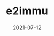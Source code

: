 ---
date: "2021-07-12"
draft: false
title: "e2immu"
description: "Effective and Eventual Immutability: a Static Code Analyser for Java"
#icon: "fas fa-laptop-house"  # fontawesome icon pack : https://fontawesome.com/icons/
layout: "layout-3"


######################### banner #####################
banner:
  title: "e2immu"
  image: "images/products/02.jpg"
  content : "CodeModernizer makes use of the static code analyzer, e2immu, which is also developed by us."
  background_class: "bg-light"
  button:
    enable : true
    label : "Website e2immu"
    link : "https://e2immu.org"

      
######################### product_info #####################
product_info:
  enable : true
  title: "Write better code"
  content: "The real purpose of a code analyser is to help you write better code, either by correcting you, or inspiring you."
  features:
  - image: "images/products/01.jpg"
    content : "##### Level 2 Immutable Containers


    Read about some of the concepts introduced by e2immu in [The Road to Immutability](https://www.e2immu.org/docs/road-to-immutability.html), whether you are a novice at Java, or a life-long enthousiast.

    <br><br>

    ##### Practical Immutability

    e2immu provides practical definitions for immutability, and helps you maintain a balance between object orientend and functional paradigms.
    "

  - image: "images/products/02.jpg"
    content : "##### Customizable Annotated APIs


    Bend, or sharpen, the modification rules yourself: Annotated APIs determine how you view library code.

    <br><br>

    ##### Plugins

    A plugin for IntelliJ lets you see the immutability status of your classes in your IDE. The Gradle plugin runs the analyser.

    <br><br>

    ##### No magic!

    Learn the concepts and use the support classes. The analyser is there to help, but it is not required.
    "

      
######################### CTA #####################
cta:
  enable : true
  title : "Start Using or Contributing to e2immu!"
  content : "Want to know more about the program, or get your hands dirty yourself? Go to our e2immu website to check it out today!"
  background_class: ""
  button:
    enable : true
    label : "Get started"
    link : "https://e2immu.org"

---
